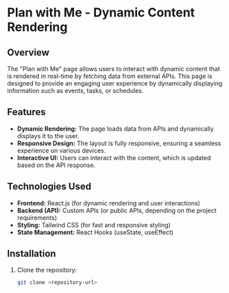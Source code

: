 # Plan with Me - Dynamic Content Rendering

## Overview

The "Plan with Me" page allows users to interact with dynamic content that is rendered in real-time by fetching data from external APIs. This page is designed to provide an engaging user experience by dynamically displaying information such as events, tasks, or schedules.

## Features

- **Dynamic Rendering:** The page loads data from APIs and dynamically displays it to the user.
- **Responsive Design:** The layout is fully responsive, ensuring a seamless experience on various devices.
- **Interactive UI:** Users can interact with the content, which is updated based on the API response.

## Technologies Used

- **Frontend:** React.js (for dynamic rendering and user interactions)
- **Backend (API):** Custom APIs (or public APIs, depending on the project requirements)
- **Styling:** Tailwind CSS (for fast and responsive styling)
- **State Management:** React Hooks (useState, useEffect)

## Installation

1. Clone the repository:
   ```bash
   git clone <repository-url>
